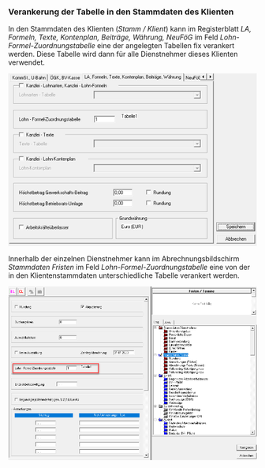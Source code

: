 ### Verankerung der Tabelle in den Stammdaten des Klienten

In den Stammdaten des Klienten (*Stamm / Klient*) kann im Registerblatt *LA, Formeln, Texte, Kontenplan, Beiträge, Währung, NeuFöG* im Feld *Lohn-Formel-Zuordnungstabelle* eine der angelegten Tabellen fix verankert werden. Diese Tabelle wird dann für alle Dienstnehmer dieses Klienten verwendet.

![Image](<img/image399.png>)

Innerhalb der einzelnen Dienstnehmer kann im Abrechnungsbildschirm *Stammdaten Fristen* im Feld *Lohn-Formel-Zuordnungstabelle* eine von der in den Klientenstammdaten unterschiedliche Tabelle verankert werden.

![Image](<img/image400.png>)